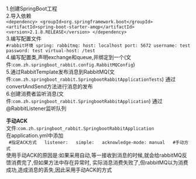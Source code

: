 1.创建SpringBoot工程  
2.导入依赖  
`<dependency>
    <groupId>org.springframework.boot</groupId>
    <artifactId>spring-boot-starter-amqp</artifactId>
    <version>2.1.8.RELEASE</version>
</dependency>`  
3.编写配置文件  
`#rabbit环境
spring:
  rabbitmq:
    host: localhost
    port: 5672
    username: test
    password: test
    virtual-host: /test`  
4.编写配置类,声明exchange和queue,并绑定到一个(文件:`com.zh.springboot_rabbit.config.RabbitMQConfig`)   
5.通过RabbitTemplate发布消息到RabbitMQ(文件:`com.zh.springboot_rabbit.SpringbootRabbitApplicationTests`)
通过convertAndSend方法进行消息的发布  
6.创建消费者监听消息(文件:`com.zh.springboot_rabbit.SpringbootRabbitApplication`)
通过@RabbitListener监听队列  
  

**手动ACK**  
文件:`com.zh.springboot_rabbit.SpringbootRabbitApplication`  
在application.yml中添加  
` #指定ACK方式  
 listener:  
   simple:  
     acknowledge-mode: manual   #手动方式`  
使用手动ACK的原因是:如果采用自动,等一接收到消息的时候,就会给rabbitMQ反馈消费完了,但如果方法中存在异常时,
实际消息消费失败了,但rabbitMQ以为消费成功,造成消息的丢失,因此采用手动ACK的方式




